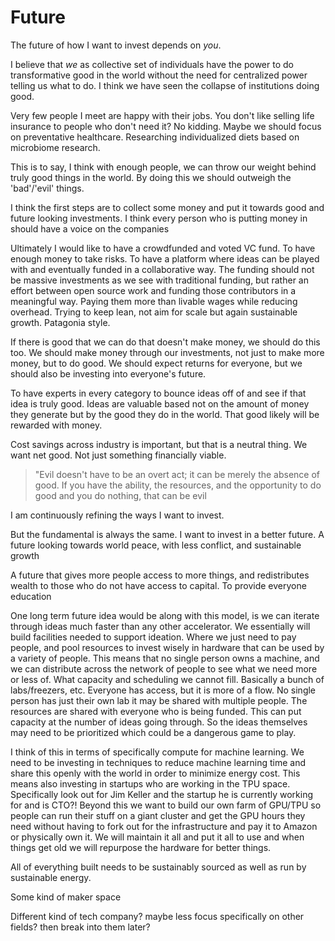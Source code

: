# Future

The future of how I want to invest depends on *you*. 

I believe that *we* as collective set of individuals have the power to do 
transformative good in the world without the need for centralized power telling
us what to do. I think we have seen the collapse of institutions doing good. 

Very few people I meet are happy with their jobs. You don't like selling life
insurance to people who don't need it? No kidding. Maybe we should focus on
preventative healthcare. Researching individualized diets based on 
microbiome research.

This is to say, I think with enough people, we can throw our weight behind
truly good things in the world. By doing this we should outweigh the 
'bad'/'evil' things. 

I think the first steps are to collect some money and put it towards good
and future looking investments. I think every person who is putting money in
should have a voice on the companies 

Ultimately I would like to have a crowdfunded and voted VC fund. To have 
enough money to take risks. To have a platform where ideas can be played with
and eventually funded in a collaborative way. The funding should not be massive
investments as we see with traditional funding, but rather an effort between
open source work and funding those contributors in a meaningful way. Paying
them more than livable wages while reducing overhead. Trying to keep lean,
not aim for scale but again sustainable growth. Patagonia style.

If there is good that we can do that doesn't make money, we should do this
too. We should make money through our investments, not just to make more
money, but to do good. We should expect returns for everyone, but we should
also be investing into everyone's future. 

To have experts in every category to bounce ideas off of and see if that idea
is truly good. Ideas are valuable based not on the amount of money they 
generate but by the good they do in the world. That good likely will be 
rewarded with money. 

Cost savings across industry is important, but that is a neutral thing. We
want net good. Not just something financially viable.

> "Evil doesn't have to be an overt act; it can be merely the absence of good. If you have the ability, the resources, and the opportunity to do good and you do nothing, that can be evil

I am continuously refining the ways I want to invest.

But the fundamental is always the same. I want to invest in a better future.
A future looking towards world peace, with less conflict, and sustainable growth

A future that gives more people access to more things, and redistributes wealth
to those who do not have access to capital. To provide everyone education

One long term future idea would be along with this model, is we can iterate 
through ideas much faster than any other accelerator. We essentially will build
facilities needed to support ideation. Where we just need to pay people, and pool
resources to invest wisely in hardware that can be used by a variety of people.
This means that no single person owns a machine, and we can distribute across the 
network of people to see what we need more or less of. What capacity and scheduling
we cannot fill. Basically a bunch of labs/freezers, etc. Everyone has access, but 
it is more of a flow. No single person has just their own lab it may be shared with 
multiple people. The resources are shared with everyone who is being funded. This can
put capacity at the number of ideas going through. So the ideas themselves may need
to be prioritized which could be a dangerous game to play. 

I think of this in terms of specifically compute for machine learning. We need to be
investing in techniques to reduce machine learning time and share this openly with
the world in order to minimize energy cost. This means also investing in startups
who are working in the TPU space. Specifically look out for Jim Keller and the 
startup he is currently working for and is CTO?! Beyond this we want to build our own
farm of GPU/TPU so people can run their stuff on a giant cluster and get the GPU hours
they need without having to fork out for the infrastructure and pay it to Amazon or 
physically own it. We will maintain it all and put it all to use and when things get 
old we will repurpose the hardware for better things.

All of everything built needs to be sustainably sourced as well as run by sustainable
energy.

Some kind of maker space

Different kind of tech company? maybe less focus specifically on other fields?
then break into them later?
